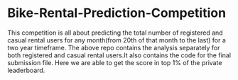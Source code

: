 # Bike-Rental-Prediction-Competition
This competition is all about predicting the total number of registered and casual rental users for any month(from 20th of that month to the last) for a two year timeframe.
The above repo contains the analysis separately for both registered and casual rental users.It also contains the code for the final submission file.
Here we are able to get the score in top 1% of the private leaderboard.
